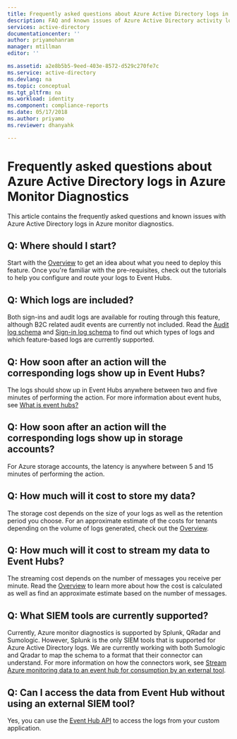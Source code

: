 ```yaml
---
title: Frequently asked questions about Azure Active Directory logs in Azure Monitor Diagnostics | Microsoft Docs
description: FAQ and known issues of Azure Active Directory activity logs in Azure Monitor Diagnostics 
services: active-directory
documentationcenter: ''
author: priyamohanram
manager: mtillman
editor: ''

ms.assetid: a2e8b5b5-9eed-403e-8572-d529c270fe7c
ms.service: active-directory
ms.devlang: na
ms.topic: conceptual
ms.tgt_pltfrm: na
ms.workload: identity
ms.component: compliance-reports
ms.date: 05/17/2018
ms.author: priyamo
ms.reviewer: dhanyahk

---
```


# Frequently asked questions about Azure Active Directory logs in Azure Monitor Diagnostics

This article contains the frequently asked questions and known issues with Azure Active Directory logs in Azure monitor diagnostics. 

## Q: Where should I start? 

Start with the [Overview](active-directory-reporting-azure-monitor-diagnostics-overview.md) to get an idea about what you need to deploy this feature. Once you're familiar with the pre-requisites, check out the tutorials to help you configure and route your logs to Event Hubs.

## Q: Which logs are included?

Both sign-ins and audit logs are available for routing through this feature, although B2C related audit events are currently not included. Read the [Audit log schema](active-directory-reporting-azure-monitor-diagnostics-audit-log-schema.md) and [Sign-in log schema](active-directory-reporting-azure-monitor-diagnostics-sign-in-log-schema.md) to find out which types of logs and which feature-based logs are currently supported. 


## Q: How soon after an action will the corresponding logs show up in Event Hubs?

The logs should show up in Event Hubs anywhere between two and five minutes of performing the action. For more information about event hubs, see [What is event hubs?](https://docs.microsoft.com/en-us/azure/event-hubs/event-hubs-what-is-event-hubs)

## Q: How soon after an action will the corresponding logs show up in storage accounts?

For Azure storage accounts, the latency is anywhere between 5 and 15 minutes of performing the action.

## Q: How much will it cost to store my data?

The storage cost depends on the size of your logs as well as the retention period you choose. For an approximate estimate of the costs for tenants depending on the volume of logs generated, check out the [Overview](active-directory-reporting-azure-monitor-diagnostics-overview.md).

## Q: How much will it cost to stream my data to Event Hubs?

The streaming cost depends on the number of messages you receive per minute. Read the [Overview](active-directory-reporting-azure-monitor-diagnostics-overview.md) to learn more about how the cost is calculated as well as find an approximate estimate based on the number of messages. 

## Q: What SIEM tools are currently supported? 

Currently, Azure monitor diagnostics is supported by Splunk, QRadar and Sumologic. However, Splunk is the only SIEM tools that is supported for Azure Active Directory logs. We are currently working with both Sumologic and Qradar to map the schema to a format that their connector can understand. For more information on how the connectors work, see [Stream Azure monitoring data to an event hub for consumption by an external tool](https://docs.microsoft.com/azure/monitoring-and-diagnostics/monitor-stream-monitoring-data-event-hubs).

## Q: Can I access the data from Event Hub without using an external SIEM tool? 

Yes, you can use the [Event Hub API](https://docs.microsoft.com/azure/event-hubs/event-hubs-dotnet-standard-getstarted-receive-eph) to access the logs from your custom application. 

